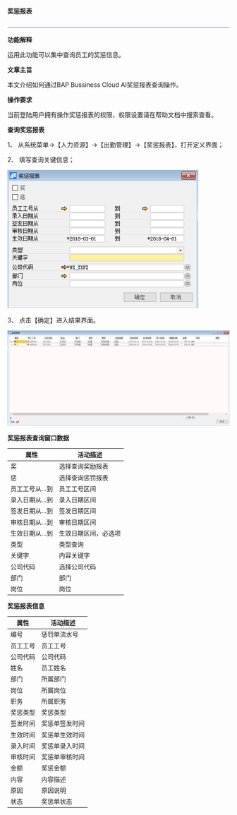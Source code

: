 **奖惩报表**

 ![1574417197089](rlzy_cqgl_Images/common/headLine.png)

 

**功能解释**

运用此功能可以集中查询员工的奖惩信息。

**文章主旨**

本文介绍如何通过BAP Bussiness Cloud AI奖惩报表查询操作。

**操作要求**

当前登陆用户拥有操作奖惩报表的权限，权限设置请在帮助文档中搜索查看。

**查询奖惩报表**

1、 从系统菜单->【人力资源】->【出勤管理】->【奖惩报表】，打开定义界面； 

2、 填写查询关键信息；

![img](rlzy_cqgl_Images/奖惩报表1.png)

3、 点击【确定】进入结果界面。

![img](rlzy_cqgl_Images/奖惩报表2.png)

**奖惩报表查询窗口数据**

| **属性**      | **活动描述**         |
| ------------- | -------------------- |
| 奖            | 选择查询奖励报表     |
| 惩            | 选择查询惩罚报表     |
| 员工工号从…到 | 员工工号区间         |
| 录入日期从…到 | 录入日期区间         |
| 签发日期从…到 | 签发日期区间         |
| 审核日期从…到 | 审核日期区间         |
| 生效日期从…到 | 生效日期区间，必选项 |
| 类型          | 类型查询             |
| 关键字        | 内容关键字           |
| 公司代码      | 选择公司代码         |
| 部门          | 部门                 |
| 岗位          | 岗位                 |

**奖惩报表信息**

| **属性** | **活动描述**   |
| -------- | -------------- |
| 编号     | 惩罚单流水号   |
| 员工工号 | 员工工号       |
| 公司代码 | 公司代码       |
| 姓名     | 员工姓名       |
| 部门     | 所属部门       |
| 岗位     | 所属岗位       |
| 职务     | 所属职务       |
| 奖惩类型 | 奖惩类型       |
| 签发时间 | 奖惩单签发时间 |
| 生效时间 | 奖惩单生效时间 |
| 录入时间 | 奖惩单录入时间 |
| 审核时间 | 奖惩单审核时间 |
| 金额     | 奖惩金额       |
| 内容     | 内容描述       |
| 原因     | 原因说明       |
| 状态     | 奖惩单状态     |

 